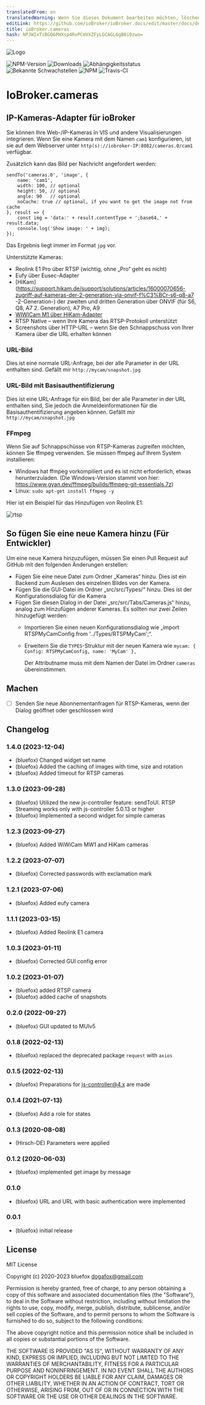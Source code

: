 ```yaml
---
translatedFrom: en
translatedWarning: Wenn Sie dieses Dokument bearbeiten möchten, löschen Sie bitte das Feld "translationsFrom". Andernfalls wird dieses Dokument automatisch erneut übersetzt
editLink: https://github.com/ioBroker/ioBroker.docs/edit/master/docs/de/adapterref/iobroker.cameras/README.md
title: ioBroker.cameras
hash: NPJWIxTiBGQ6PHXsp4RvPCmVXZFyLGCAGL6gB0i0zwo=
---
```

![Logo](../../../en/adapterref/iobroker.cameras/admin/cameras.png)

![NPM-Version](http://img.shields.io/npm/v/iobroker.cameras.svg)
![Downloads](https://img.shields.io/npm/dm/iobroker.cameras.svg)
![Abhängigkeitsstatus](https://img.shields.io/david/ioBroker/iobroker.cameras.svg)
![Bekannte Schwachstellen](https://snyk.io/test/github/ioBroker/ioBroker.cameras/badge.svg)
![NPM](https://nodei.co/npm/iobroker.cameras.png?downloads=true)
![Travis-CI](http://img.shields.io/travis/ioBroker/ioBroker.cameras/master.svg)

# IoBroker.cameras
## IP-Kameras-Adapter für ioBroker
Sie können Ihre Web-/IP-Kameras in VIS und andere Visualisierungen integrieren.
Wenn Sie eine Kamera mit dem Namen `cam1` konfigurieren, ist sie auf dem Webserver unter `http(s)://iobroker-IP:8082/cameras.0/cam1` verfügbar.

Zusätzlich kann das Bild per Nachricht angefordert werden:

```
sendTo('cameras.0', 'image', {
    name: 'cam1',
    width: 100, // optional
    height: 50, // optional
    angle: 90   // optional
    noCache: true // optional, if you want to get the image not from cache
}, result => {
    const img = 'data:' + result.contentType + ';base64,' + result.data;
    console.log('Show image: ' + img);
});
```

Das Ergebnis liegt immer im Format `jpg` vor.

Unterstützte Kameras:

- Reolink E1 Pro über RTSP (wichtig, ohne „Pro“ geht es nicht)
- Eufy über Eusec-Adapter
- [HiKam](https://support.hikam.de/support/solutions/articles/16000070656-zugriff-auf-kameras-der-2-generation-via-onvif-f%C3%BCr-s6-q8-a7 -2-Generation-) der zweiten und dritten Generation über ONVIF (für S6, Q8, A7 2. Generation), A7 Pro, A9
- [WIWICam M1 über HiKam-Adapter](https://www.wiwacam.com/de/mw1-minikamera-kurzanleitung-und-faq/)
- RTSP Native – wenn Ihre Kamera das RTSP-Protokoll unterstützt
- Screenshots über HTTP-URL – wenn Sie den Schnappschuss von Ihrer Kamera über die URL erhalten können

### URL-Bild
Dies ist eine normale URL-Anfrage, bei der alle Parameter in der URL enthalten sind. Gefällt mir `http://mycam/snapshot.jpg`

### URL-Bild mit Basisauthentifizierung
Dies ist eine URL-Anfrage für ein Bild, bei der alle Parameter in der URL enthalten sind, Sie jedoch die Anmeldeinformationen für die Basisauthentifizierung angeben können. Gefällt mir `http://mycam/snapshot.jpg`

### FFmpeg
Wenn Sie auf Schnappschüsse von RTSP-Kameras zugreifen möchten, können Sie ffmpeg verwenden. Sie müssen ffmpeg auf Ihrem System installieren:

- Windows hat ffmpeg vorkompiliert und es ist nicht erforderlich, etwas herunterzuladen. (Die Windows-Version stammt von hier: https://www.gyan.dev/ffmpeg/builds/ffmpeg-git-essentials.7z)
- Linux: `sudo apt-get install ffmpeg -y`

Hier ist ein Beispiel für das Hinzufügen von Reolink E1:

![rtsp](../../../en/adapterref/iobroker.cameras/img/rtsp.png)

## So fügen Sie eine neue Kamera hinzu (Für Entwickler)
Um eine neue Kamera hinzuzufügen, müssen Sie einen Pull Request auf GitHub mit den folgenden Änderungen erstellen:

- Fügen Sie eine neue Datei zum Ordner „Kameras“ hinzu. Dies ist ein Backend zum Auslesen des einzelnen Bildes von der Kamera.
- Fügen Sie die GUI-Datei im Ordner „src/src/Types/“ hinzu. Dies ist der Konfigurationsdialog für die Kamera
- Fügen Sie diesen Dialog in der Datei „src/src/Tabs/Cameras.js“ hinzu, analog zum Hinzufügen anderer Kameras. Es sollten nur zwei Zeilen hinzugefügt werden:
  - Importieren Sie einen neuen Konfigurationsdialog wie „import RTSPMyCamConfig from '../Types/RTSPMyCam';“.
  - Erweitern Sie die `TYPES`-Struktur mit der neuen Kamera wie `mycam: { Config: RTSPMyCamConfig, name: 'MyCam' },`

    Der Attributname muss mit dem Namen der Datei im Ordner `cameras` übereinstimmen.

## Machen
- [ ] Senden Sie neue Abonnementanfragen für RTSP-Kameras, wenn der Dialog geöffnet oder geschlossen wird

<!-- Platzhalter für die nächste Version (am Anfang der Zeile):

### **ARBEIT IN ARBEIT** -->

## Changelog
### 1.4.0 (2023-12-04)
* (bluefox) Changed widget set name
* (bluefox) Added the caching of images with time, size and rotation
* (bluefox) Added timeout for RTSP cameras

### 1.3.0 (2023-09-28)
* (bluefox) Utilized the new js-controller feature: sendToUI. RTSP Streaming works only with js-controller 5.0.13 or higher
* (bluefox) Implemented a second widget for simple cameras

### 1.2.3 (2023-09-27)
* (bluefox) Added WiWiCam MW1 and HiKam cameras

### 1.2.2 (2023-07-07)
* (bluefox) Corrected passwords with exclamation mark

### 1.2.1 (2023-07-06)
* (bluefox) Added eufy camera

### 1.1.1 (2023-03-15)
* (bluefox) Added Reolink E1 camera

### 1.0.3 (2023-01-11)
* (bluefox) Corrected GUI config error

### 1.0.2 (2023-01-07)
* (bluefox) added RTSP camera
* (bluefox) added cache of snapshots

### 0.2.0 (2022-09-27)
* (bluefox) GUI updated to MUIv5

### 0.1.8 (2022-02-13)
* (bluefox) replaced the deprecated package `request` with `axios`

### 0.1.5 (2022-02-13)
* (bluefox) Preparations for js-controller@4.x are made

### 0.1.4 (2021-07-13)
* (bluefox) Add a role for states

### 0.1.3 (2020-08-08)
* (Hirsch-DE) Parameters were applied

### 0.1.2 (2020-06-03)
* (bluefox) implemented get image by message

### 0.1.0
* (bluefox) URL and URL with basic authentication were implemented

### 0.0.1
* (bluefox) initial release

## License
MIT License

Copyright (c) 2020-2023 bluefox <dogafox@gmail.com>

Permission is hereby granted, free of charge, to any person obtaining a copy
of this software and associated documentation files (the "Software"), to deal
in the Software without restriction, including without limitation the rights
to use, copy, modify, merge, publish, distribute, sublicense, and/or sell
copies of the Software, and to permit persons to whom the Software is
furnished to do so, subject to the following conditions:

The above copyright notice and this permission notice shall be included in all
copies or substantial portions of the Software.

THE SOFTWARE IS PROVIDED "AS IS", WITHOUT WARRANTY OF ANY KIND, EXPRESS OR
IMPLIED, INCLUDING BUT NOT LIMITED TO THE WARRANTIES OF MERCHANTABILITY,
FITNESS FOR A PARTICULAR PURPOSE AND NONINFRINGEMENT. IN NO EVENT SHALL THE
AUTHORS OR COPYRIGHT HOLDERS BE LIABLE FOR ANY CLAIM, DAMAGES OR OTHER
LIABILITY, WHETHER IN AN ACTION OF CONTRACT, TORT OR OTHERWISE, ARISING FROM,
OUT OF OR IN CONNECTION WITH THE SOFTWARE OR THE USE OR OTHER DEALINGS IN THE
SOFTWARE.